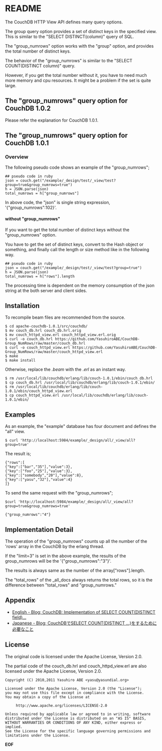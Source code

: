 <!-- -*- mode: markdown ; coding: utf-8 -*- -->

README
======
The CouchDB HTTP View API defines many query options.

The group query option provides a set of distinct keys in the  specified view.
This is similar to the "SELECT DISTINCT(column)" query of SQL.

The "group\_numrows" option works with the "group" option, and provides the total number of distinct keys.

The behavior of the "group\_numrows" is similar to the "SELECT COUNT(DISTINCT column)" query.

However, if you get the total number without it, you have to need much more memory and cpu resources.
It might be a problem if the set is quite large.

The "group_numrows" query option for CouchDB 1.0.2
--------------------------------------------------
Please refer the explanation for CouchDB 1.0.1.

The "group_numrows" query option for CouchDB 1.0.1
--------------------------------------------------

### Overview

The following pseudo code shows an example of the "group\_numrows";

    ## pseudo code in ruby
    json = couch.get("/example/_design/test/_view/test?group=true&group_numrows=true")
    h = JSON.parse(json)
    total_numrows = h["group_numrows"]

In above code, the "json" is single string expression, '{"group\_numrows":102}'.

#### without "group\_numrows"
If you want to get the total number of distinct keys without the "group\_numrows" option.

You have to get the set of distinct keys, convert to the Hash object or something, and finally call the length or size method like in the following way.

    ## pseudo code in ruby
    json = couch.get("/example/_design/test/_view/test?group=true")
    h = JSON.parse(json)
    total_numrows = h["rows"].length

The processing time is dependent on the memory consumption of the json string at the both server and client sides.

Installation
------------
To recompile beam files are recommended from the source.

    $ cd apache-couchdb-1.0.1/src/couchdb/
    $ mv couch_db.hrl couch_db.hrl.orig
    $ mv couch_httpd_view.erl couch_httpd_view.erl.orig
    $ curl -o couch_db.hrl https://github.com/YasuhiroABE/CouchDB-Group_NumRows/raw/master/couch_db.hrl
    $ curl -o couch_httpd_view.erl https://github.com/YasuhiroABE/CouchDB-Group_NumRows/raw/master/couch_httpd_view.erl
    $ make
    $ make install

Otherwise, replace the *.beam* with the *.erl* as an instant way.

    $ rm /usr/local/lib/couchdb/erlang/lib/couch-1.0.1/ebin/couch_db.hrl
    $ cp couch_db.hrl /usr/local/lib/couchdb/erlang/lib/couch-1.0.1/ebin/
    $ rm /usr/local/lib/couchdb/erlang/lib/couch-1.0.1/ebin/couch_httpd_view.erl
    $ cp couch_httpd_view.erl /usr/local/lib/couchdb/erlang/lib/couch-1.0.1/ebin/

Examples
--------
As an example, the "example" database has four document and defines the "all" view.

    $ curl 'http://localhost:5984/example/_design/all/_view/all?group=true'

The result is;

    {"rows":[
    {"key":["bar","35"],"value":3},
    {"key":["foo","25"],"value":3},
    {"key":["somebody","20"],"value":8},
    {"key":["yasu","32"],"value":4}
    ]}

To send the same request with the "group\_numrows";

    $curl 'http://localhost:5984/example/_design/all/_view/all?group=true&group_numrows=true'
    
    {"group_numrows":"4"}

Implementation Detail
---------------------
The operation of the "group\_numrows" counts up all the number of the 'rows' array in the CouchDB by the erlang thread.

If the "limit=3" is set in the above example, the results of the group\_numrows will be the '{"group\_numrows":"3"}'.

The results is always same as the number of the array["rows"].length.

The "total\_rows" of the \_all\_docs always returns the total rows, so it is the difference between "total\_rows" and "group\_numrows."

Appendix
--------

* [English - Blog; CouchDB: Implementation of SELECT COUNT(DISTINCT field)...](http://yasu-2.blogspot.com/2010/12/couchdb-implementation-of-select.html "CouchDB: Implementation of SELECT COUNT(DISTINCT field)")
* [Japanese - Blog; CouchDBでSELECT COUNT(DISTINCT ...)をするために必要なこと](http://yasu-2.blogspot.com/2010/12/couchdbselect-countdistinct.html "CouchDBでSELECT COUNT(DISTINCT ...)をするために必要なこと")

License
-------
The original code is licensed under the Apache License, Version 2.0.

The partial code of the couch\_db.hrl and couch\_httpd\_view.erl are also licensed under the Apache License, Version 2.0.

    Copyright (C) 2010,2011 Yasuhiro ABE <yasu@yasundial.org>

    Licensed under the Apache License, Version 2.0 (the "License");
    you may not use this file except in compliance with the License.
    You may obtain a copy of the License at
    
         http://www.apache.org/licenses/LICENSE-2.0
    
    Unless required by applicable law or agreed to in writing, software
    distributed under the License is distributed on an "AS IS" BASIS,
    WITHOUT WARRANTIES OR CONDITIONS OF ANY KIND, either express or implied.
    See the License for the specific language governing permissions and
    limitations under the License.

__EOF__
